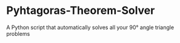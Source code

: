 # Pyhtagoras-Theorem-Solver
A Python script that automatically solves all your 90° angle triangle problems
